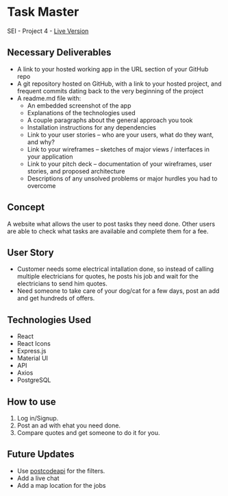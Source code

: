 # Task Master
SEI - Project 4 - [Live Version](https://task-master-sei.herokuapp.com/)

## Necessary Deliverables
- A link to your hosted working app in the URL section of your GitHub repo
- A git repository hosted on GitHub, with a link to your hosted project, and frequent commits dating back to the very beginning of the project
- A readme.md file with:
  - An embedded screenshot of the app
  - Explanations of the technologies used
  - A couple paragraphs about the general approach you took
  - Installation instructions for any dependencies
  - Link to your user stories – who are your users, what do they want, and why?
  - Link to your wireframes – sketches of major views / interfaces in your application
  - Link to your pitch deck – documentation of your wireframes, user stories, and proposed architecture
  - Descriptions of any unsolved problems or major hurdles you had to overcome

## Concept
A website what allows the user to post tasks they need done. 
Other users are able to check what tasks are available and complete them for a fee.

## User Story
- Customer needs some electrical intallation done, so instead of calling multiple electricians for quotes, he posts his job and wait for the electricians to send him quotes.
- Need someone to take care of your dog/cat for a few days, post an add and get hundreds of offers.


## Technologies Used
- React
- React Icons
- Express.js
- Material UI
- API
- Axios
- PostgreSQL

## How to use
1. Log in/Signup.
2. Post an ad with ehat you need done.
3. Compare quotes and get someone to do it for you.

## Future Updates
- Use [postcodeapi](https://postcodeapi.com.au/) for the filters.
- Add a live chat
- Add a map location for the jobs
